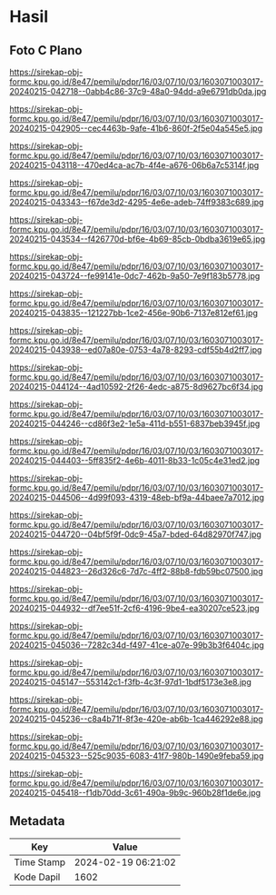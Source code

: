 # Hasil

## Foto C Plano

https://sirekap-obj-formc.kpu.go.id/8e47/pemilu/pdpr/16/03/07/10/03/1603071003017-20240215-042718--0abb4c86-37c9-48a0-94dd-a9e6791db0da.jpg

https://sirekap-obj-formc.kpu.go.id/8e47/pemilu/pdpr/16/03/07/10/03/1603071003017-20240215-042905--cec4463b-9afe-41b6-860f-2f5e04a545e5.jpg

https://sirekap-obj-formc.kpu.go.id/8e47/pemilu/pdpr/16/03/07/10/03/1603071003017-20240215-043118--470ed4ca-ac7b-4f4e-a676-06b6a7c5314f.jpg

https://sirekap-obj-formc.kpu.go.id/8e47/pemilu/pdpr/16/03/07/10/03/1603071003017-20240215-043343--f67de3d2-4295-4e6e-adeb-74ff9383c689.jpg

https://sirekap-obj-formc.kpu.go.id/8e47/pemilu/pdpr/16/03/07/10/03/1603071003017-20240215-043534--f426770d-bf6e-4b69-85cb-0bdba3619e65.jpg

https://sirekap-obj-formc.kpu.go.id/8e47/pemilu/pdpr/16/03/07/10/03/1603071003017-20240215-043724--fe99141e-0dc7-462b-9a50-7e9f183b5778.jpg

https://sirekap-obj-formc.kpu.go.id/8e47/pemilu/pdpr/16/03/07/10/03/1603071003017-20240215-043835--121227bb-1ce2-456e-90b6-7137e812ef61.jpg

https://sirekap-obj-formc.kpu.go.id/8e47/pemilu/pdpr/16/03/07/10/03/1603071003017-20240215-043938--ed07a80e-0753-4a78-8293-cdf55b4d2ff7.jpg

https://sirekap-obj-formc.kpu.go.id/8e47/pemilu/pdpr/16/03/07/10/03/1603071003017-20240215-044124--4ad10592-2f26-4edc-a875-8d9627bc6f34.jpg

https://sirekap-obj-formc.kpu.go.id/8e47/pemilu/pdpr/16/03/07/10/03/1603071003017-20240215-044246--cd86f3e2-1e5a-411d-b551-6837beb3945f.jpg

https://sirekap-obj-formc.kpu.go.id/8e47/pemilu/pdpr/16/03/07/10/03/1603071003017-20240215-044403--5ff835f2-4e6b-4011-8b33-1c05c4e31ed2.jpg

https://sirekap-obj-formc.kpu.go.id/8e47/pemilu/pdpr/16/03/07/10/03/1603071003017-20240215-044506--4d99f093-4319-48eb-bf9a-44baee7a7012.jpg

https://sirekap-obj-formc.kpu.go.id/8e47/pemilu/pdpr/16/03/07/10/03/1603071003017-20240215-044720--04bf5f9f-0dc9-45a7-bded-64d82970f747.jpg

https://sirekap-obj-formc.kpu.go.id/8e47/pemilu/pdpr/16/03/07/10/03/1603071003017-20240215-044823--26d326c6-7d7c-4ff2-88b8-fdb59bc07500.jpg

https://sirekap-obj-formc.kpu.go.id/8e47/pemilu/pdpr/16/03/07/10/03/1603071003017-20240215-044932--df7ee51f-2cf6-4196-9be4-ea30207ce523.jpg

https://sirekap-obj-formc.kpu.go.id/8e47/pemilu/pdpr/16/03/07/10/03/1603071003017-20240215-045036--7282c34d-f497-41ce-a07e-99b3b3f6404c.jpg

https://sirekap-obj-formc.kpu.go.id/8e47/pemilu/pdpr/16/03/07/10/03/1603071003017-20240215-045147--553142c1-f3fb-4c3f-97d1-1bdf5173e3e8.jpg

https://sirekap-obj-formc.kpu.go.id/8e47/pemilu/pdpr/16/03/07/10/03/1603071003017-20240215-045236--c8a4b71f-8f3e-420e-ab6b-1ca446292e88.jpg

https://sirekap-obj-formc.kpu.go.id/8e47/pemilu/pdpr/16/03/07/10/03/1603071003017-20240215-045323--525c9035-6083-41f7-980b-1490e9feba59.jpg

https://sirekap-obj-formc.kpu.go.id/8e47/pemilu/pdpr/16/03/07/10/03/1603071003017-20240215-045418--f1db70dd-3c61-490a-9b9c-960b28f1de6e.jpg


## Metadata

| Key        | Value               |
| ---------- | ------------------- |
| Time Stamp | 2024-02-19 06:21:02 |
| Kode Dapil | 1602                |



